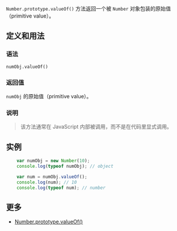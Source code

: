 `Number.prototype.valueOf()` 方法返回一个被 `Number` 对象包装的原始值（primitive value）。

## 定义和用法

### 语法

`numObj.valueOf()`

### 返回值

`numObj` 的原始值（primitive value）。

### 说明

> 该方法通常在 JavaScript 内部被调用，而不是在代码里显式调用。

## 实例

```javascript
    var numObj = new Number(10);
    console.log(typeof numObj); // object

    var num = numObj.valueOf();
    console.log(num); // 10
    console.log(typeof num); // number
```

## 更多

*   [Number.prototype.valueOf()](https://developer.mozilla.org/zh-CN/docs/Web/JavaScript/Reference/Global_Objects/Number/valueOf)
